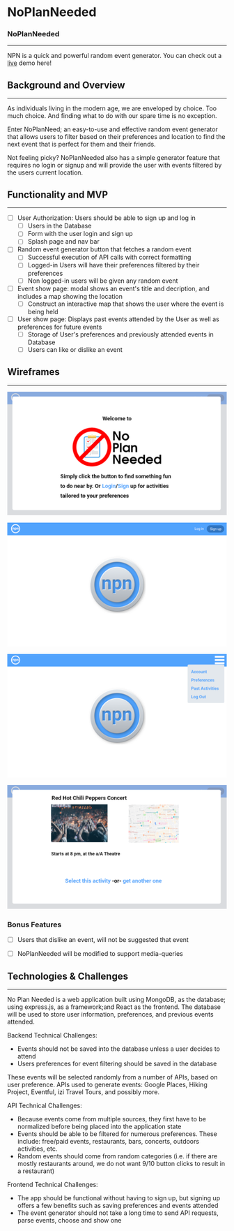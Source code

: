 # NoPlanNeeded

### NoPlanNeeded
---
NPN is a quick and powerful random event generator. You can check out a [live](https://www.google.com) demo here!

## Background and Overview
---
As individuals living in the modern age, we are enveloped by choice. Too much choice. And finding what to do with our spare time is no exception.

Enter NoPlanNeed; an easy-to-use and effective random event generator that allows users to filter based on their preferences and location to find the next event that is perfect for them and their friends.

Not feeling picky? NoPlanNeeded also has a simple generator feature that requires no login or signup and will provide the user with events filtered by the users current location.


## Functionality and MVP
---
- [ ] User Authorization: Users should be able to sign up and log in
    - [ ] Users in the Database
    - [ ] Form with the user login and sign up
    - [ ] Splash page and nav bar
- [ ] Random event generator button that fetches a random event
    - [ ] Successful execution of API calls with correct formatting
    - [ ] Logged-in Users will have their preferences filtered by their preferences
    - [ ] Non logged-in users will be given any random event
- [ ] Event show page: modal shows an event's title and decription, and includes a map showing the location
    - [ ] Construct an interactive map that shows the user where the event is being held
- [ ] User show page: Displays past events attended by the User as well as preferences for future events
    - [ ] Storage of User's preferences and previously attended events in Database
    - [ ] Users can like or dislike an event

## Wireframes
---
![Welcome Modal](frontend/src/images/logged-out-welcome-modal.png)

![Logged Out Homepage](frontend/src/images/logged-out-homepage.png)

![Logged In Homepage](frontend/src/images/logged-in-homepage.png)

![Event Show Page](frontend/src/images/activity-show-modal.png)

### Bonus Features
- [ ] Users that dislike an event, will not be suggested that event
- [ ] NoPlanNeeded will be modified to support media-queries


## Technologies & Challenges
---
No Plan Needed is a web application built using MongoDB, as the database; using express.js, as a framework;and React as the frontend. The database will be used to store user information, preferences, and previous events attended.

Backend Technical Challenges:
- Events should not be saved into the database unless a user decides to attend
- Users preferences for event filtering should be saved in the database

These events will be selected randomly from a number of APIs, based on user preference. APIs used to generate events: Google Places, Hiking Project, Eventful, izi Travel Tours, and possibly more.

API Technical Challenges:
- Because events come from multiple sources, they first have to be normalized before being placed into the application state
- Events should be able to be filtered for numerous preferences. These include: free/paid events, restaurants, bars, concerts, outdoors activities, etc.
- Random events should come from random categories (i.e. if there are mostly restaurants around, we do not want 9/10 button clicks to result in a restaurant)

Frontend Technical Challenges:
- The app should be functional without having to sign up, but signing up offers a few benefits such as saving preferences and events attended
- The event generator should not take a long time to send API requests, parse events, choose and show one
